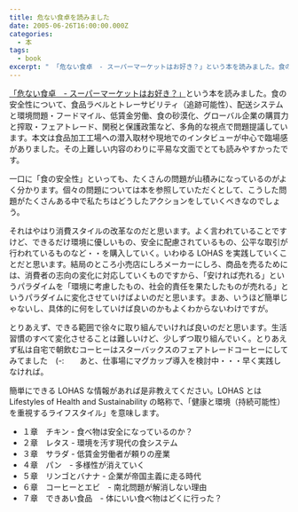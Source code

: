 ```yaml
---
title: 危ない食卓を読みました
date: 2005-06-26T16:00:00.000Z
categories:
  - 本
tags:
  - book
excerpt: " 「危ない食卓　- スーパーマーケットはお好き？」という本を読みました。食の安全性について、食品ラベルとトレーサビリティ（追跡可能性）、配送システムと環境問題・フードマイル、低賃金労働、食の砂漠化、グローバル企業の購買力と搾取・フェアトレード、関税と保護政策など、多角的な視点で問題提議しています。本文は食品加工工場への潜入取材や現地でのインタビューが中心で臨場感がありました。その上難しい内容のわりに平易な文面でとても読みやすかったです。"
---
```


[「危ない食卓　- スーパーマーケットはお好き？」](http://www.amazon.co.jp/exec/obidos/ASIN/4309204414/ref=nosim/yutakayamaguc-22)という本を読みました。食の安全性について、食品ラベルとトレーサビリティ（追跡可能性）、配送システムと環境問題・フードマイル、低賃金労働、食の砂漠化、グローバル企業の購買力と搾取・フェアトレード、関税と保護政策など、多角的な視点で問題提議しています。本文は食品加工工場への潜入取材や現地でのインタビューが中心で臨場感がありました。その上難しい内容のわりに平易な文面でとても読みやすかったです。

一口に「食の安全性」といっても、たくさんの問題が山積みになっているのがよく分かります。個々の問題については本を参照していただくとして、こうした問題がたくさんある中で私たちはどうしたアクションをしていくべきなのでしょう。

それはやはり消費スタイルの改革なのだと思います。よく言われていることですけど、できるだけ環境に優しいもの、安全に配慮されているもの、公平な取引が行われているものなど・・を購入していく。いわゆる LOHAS を実践していくことだと思います。結局のところ小売店にしろメーカーにしろ、商品を売るためには、消費者の志向の変化に対応していくものですから、「安ければ売れる」というパラダイムを「環境に考慮したもの、社会的責任を果たしたものが売れる」というパラダイムに変化させていけばよいのだと思います。まあ、いうほど簡単じゃないし、具体的に何をしていけば良いのかもよくわからないわけですが。

とりあえず、できる範囲で徐々に取り組んでいければ良いのだと思います。生活習慣のすべて変化させることは難しいけど、少しずつ取り組んでいく。とりあえず私は自宅で朝飲むコーヒーはスターバックスのフェアトレードコーヒーにしてみてました　(-:　　あと、仕事場にマグカップ導入を検討中・・・早く実践しなければ。

簡単にできる LOHAS な情報があれば是非教えてください。LOHAS とは Lifestyles of Health and Sustainability の略称で、「健康と環境（持続可能性）を重視するライフスタイル」を意味します。

- １章　チキン \- 食べ物は安全になっているのか？
- ２章　レタス \- 環境を汚す現代の食システム
- ３章　サラダ \- 低賃金労働者が頼りの産業
- ４章　パン　\- 多様性が消えていく
- ５章　リンゴとバナナ \- 企業が帝国主義に走る時代
- ６章　コーヒーとエビ　\- 南北問題が解消しない理由
- ７章　できあい食品　\- 体にいい食べ物はどくに行った？
